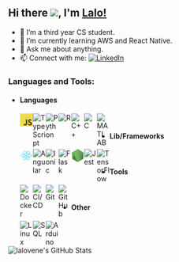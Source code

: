 ## Hi there <img src="https://github.com/TheDudeThatCode/TheDudeThatCode/blob/master/Assets/Hi.gif" width="29px">, I'm [Lalo!](https://lalovene.netlify.app/) 

- 📘 I’m a third year CS student.
- 🌱 I’m currently learning AWS and React Native.
- 💬 Ask me about anything.
- 📫 Connect with me: [<img alt="LinkedIn" width="22px" src="https://image.flaticon.com/icons/png/512/174/174857.png" />][linkedin]

### Languages and Tools:

<ul>
  <li>
    <h4>Languages</h4>  
    <img align="left" alt="JavaScript" width="26px" src="https://raw.githubusercontent.com/github/explore/80688e429a7d4ef2fca1e82350fe8e3517d3494d/topics/javascript/javascript.png">
    <img align="left" alt="TypeScript" width="26px" src="https://user-images.githubusercontent.com/54692916/131588414-1493c44a-f570-400d-919f-2deb3b2de049.png">
    <img align="left" alt="Python" width="26px" src="https://user-images.githubusercontent.com/54692916/131589278-01f07f6f-d535-4d46-9d68-e84251a9e539.png">
    <img align="left" alt="R" width="26px" src="https://user-images.githubusercontent.com/54692916/131589399-82c7dced-bca5-4286-8b94-35ec555c398c.png">
    <img align="left" alt="C++" width="26px" src="https://user-images.githubusercontent.com/54692916/131589480-735743bc-f958-458f-bee9-83a307c1f8ba.png">
    <img align="left" alt="C" width="26px" src="https://user-images.githubusercontent.com/54692916/131589531-2b5d21e8-0797-4f47-af66-946300d53561.png">
    <img align="left" alt="MATLAB" width="26px" src="https://user-images.githubusercontent.com/54692916/131589590-2d33315f-24aa-4828-adb9-a48b36a505b1.png">
  </li>
  <br />
  <li>
    <h4>Lib/Frameworks</h4>
    <img align="left" alt="React" width="26px" src="https://raw.githubusercontent.com/github/explore/80688e429a7d4ef2fca1e82350fe8e3517d3494d/topics/react/react.png" />
    <img align="left" alt="Angular" width="26px" src="https://user-images.githubusercontent.com/54692916/131589640-86a6a9ac-e938-4771-a1a9-bae544c938c9.png">
    <img align="left" alt="Ionic" width="26px" src="https://user-images.githubusercontent.com/54692916/131591386-c6ddef5e-cf67-4eaf-bdb2-1f059f4983ed.png" />
    <img align="left" alt="Flask" width="26px" src="https://user-images.githubusercontent.com/54692916/131591083-ca1f26d6-2546-4e1d-a41e-3b2dd9f65c33.png" />
    <img align="left" alt="Node.js" width="26px" src="https://raw.githubusercontent.com/github/explore/80688e429a7d4ef2fca1e82350fe8e3517d3494d/topics/nodejs/nodejs.png" />
    <img align="left" alt="Jest" width="26px" src="https://user-images.githubusercontent.com/54692916/131591143-c39e9841-b9f7-49b8-b878-b14b96ee7beb.png" />
    <img align="left" alt="TensorFlow" width="26px" src="https://user-images.githubusercontent.com/54692916/131591295-7d2c1dd4-6a16-4a56-bf45-800dd5e60a4d.png" />
  </li>
  <br />
  <li>
    <h4>Tools</h4>
    <img align="left" alt="Docker" width="26px" src="https://user-images.githubusercontent.com/54692916/131588347-4e01a8e1-472c-45ad-8b7e-475f65c6efe6.png" />
    <img align="left" alt="CI/CD" width="26px" src="https://user-images.githubusercontent.com/54692916/131590018-eade87c0-b803-41fe-9b93-fdf3adda9e08.png" />
    <img align="left" alt="Git" width="26px" src="https://user-images.githubusercontent.com/54692916/131587478-532e9009-d994-4b3a-b11d-e325f3275c17.png" />
    <img align="left" alt="GitHub" width="26px" src="https://user-images.githubusercontent.com/54692916/131587381-9e98d96b-d884-4d45-aecb-beb477c110e1.png" />
  </li>
  <br />
  <li>
    <h4>Other</h4>
    <img align="left" alt="Linux" width="26px" src="https://user-images.githubusercontent.com/54692916/131590613-1aef8ae7-bf3d-446a-8d1c-99385f14e7d0.png" />
    <img align="left" alt="SQL" width="26px" src="https://user-images.githubusercontent.com/54692916/131590547-32508d52-7373-4a5d-bf9f-dc64af24e462.png" />
    <img align="left" alt="Arduino" width="26px" src="https://user-images.githubusercontent.com/54692916/131590791-0dea1572-3871-4a7f-b686-f593dde8bd7a.png" />
  </li>
</ul>

<br />
<br />
<br />

<img align="left" alt="lalovene's GitHub Stats" src="https://github-readme-stats.vercel.app/api?username=lalovene&show_icons=true&theme=dracula" />

[linkedin]: https://linkedin.com/in/eduardo-venegas

<!--
**LaloVene/LaloVene** is a ✨ _special_ ✨ repository because its `README.md` (this file) appears on your GitHub profile.

Here are some ideas to get you started:

- 🔭 I’m currently working on ...
- 🌱 I’m currently learning ...
- 👯 I’m looking to collaborate on ...
- 🤔 I’m looking for help with ...
- 💬 Ask me about ...
- 📫 How to reach me: ...
- 😄 Pronouns: ...
- ⚡ Fun fact: ...


<details>
  <summary>:zap: GitHub Stats</summary>
  <img align="left" alt="lalovene's GitHub Stats" src="https://github-readme-stats.vercel.app/api?username=lalovene" />

</details>
-->
